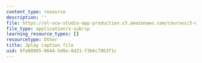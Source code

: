 ```yaml
---
content_type: resource
description: ''
file: https://ol-ocw-studio-app-production.s3.amazonaws.com/courses/3-091sc-introduction-to-solid-state-chemistry-fall-2010/8fe8896506445d9a8d21f3b6c7963f1c_c_4dDw7iLn8.vtt
file_type: application/x-subrip
learning_resource_types: []
resourcetype: Other
title: 3play caption file
uid: 8fe88965-0644-5d9a-8d21-f3b6c7963f1c
---
```

